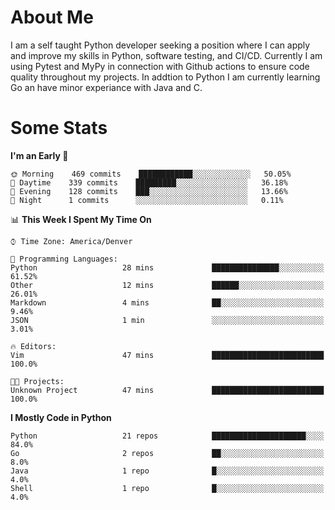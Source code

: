 # About Me
  I am a self taught Python developer seeking a position where I can apply and improve my skills in Python, software testing, and CI/CD. Currently I am using Pytest and MyPy in connection with Github actions to ensure code quality throughout my projects. In addtion to Python I am currently learning Go an have minor experiance with Java and C.
  
 # Some Stats
  
<!--START_SECTION:waka-->
**I'm an Early 🐤** 

```text
🌞 Morning    469 commits    ████████████░░░░░░░░░░░░░   50.05% 
🌆 Daytime    339 commits    █████████░░░░░░░░░░░░░░░░   36.18% 
🌃 Evening    128 commits    ███░░░░░░░░░░░░░░░░░░░░░░   13.66% 
🌙 Night      1 commits      ░░░░░░░░░░░░░░░░░░░░░░░░░   0.11%

```


📊 **This Week I Spent My Time On** 

```text
⌚︎ Time Zone: America/Denver

💬 Programming Languages: 
Python                   28 mins             ███████████████░░░░░░░░░░   61.52% 
Other                    12 mins             ██████░░░░░░░░░░░░░░░░░░░   26.01% 
Markdown                 4 mins              ██░░░░░░░░░░░░░░░░░░░░░░░   9.46% 
JSON                     1 min               ░░░░░░░░░░░░░░░░░░░░░░░░░   3.01%

🔥 Editors: 
Vim                      47 mins             █████████████████████████   100.0%

🐱‍💻 Projects: 
Unknown Project          47 mins             █████████████████████████   100.0%

```

**I Mostly Code in Python** 

```text
Python                   21 repos            █████████████████████░░░░   84.0% 
Go                       2 repos             ██░░░░░░░░░░░░░░░░░░░░░░░   8.0% 
Java                     1 repo              █░░░░░░░░░░░░░░░░░░░░░░░░   4.0% 
Shell                    1 repo              █░░░░░░░░░░░░░░░░░░░░░░░░   4.0%

```



<!--END_SECTION:waka-->
